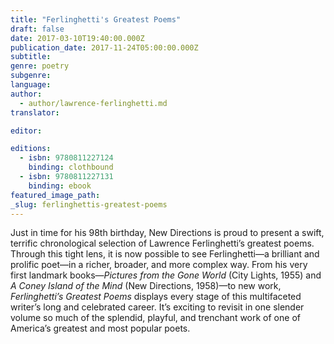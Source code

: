 ```yaml
---
title: "Ferlinghetti's Greatest Poems"
draft: false
date: 2017-03-10T19:40:00.000Z
publication_date: 2017-11-24T05:00:00.000Z
subtitle:
genre: poetry
subgenre:
language:
author:
  - author/lawrence-ferlinghetti.md
translator:

editor:

editions:
  - isbn: 9780811227124
    binding: clothbound
  - isbn: 9780811227131
    binding: ebook
featured_image_path:
_slug: ferlinghettis-greatest-poems
---
```


Just in time for his 98th birthday, New Directions is proud to present a swift, terrific chronological selection of Lawrence Ferlinghetti’s greatest poems. Through this tight lens, it is now possible to see Ferlinghetti—a brilliant and prolific poet—in a richer, broader, and more complex way. From his very first landmark books—_Pictures from the Gone World_ (City Lights, 1955) and _A Coney Island of the Mind_ (New Directions, 1958)—to new work, _Ferlinghetti’s Greatest Poems_ displays every stage of this multifaceted writer’s long and celebrated career. It’s exciting to revisit in one slender volume so much of the splendid, playful, and trenchant work of one of America’s greatest and most popular poets.

